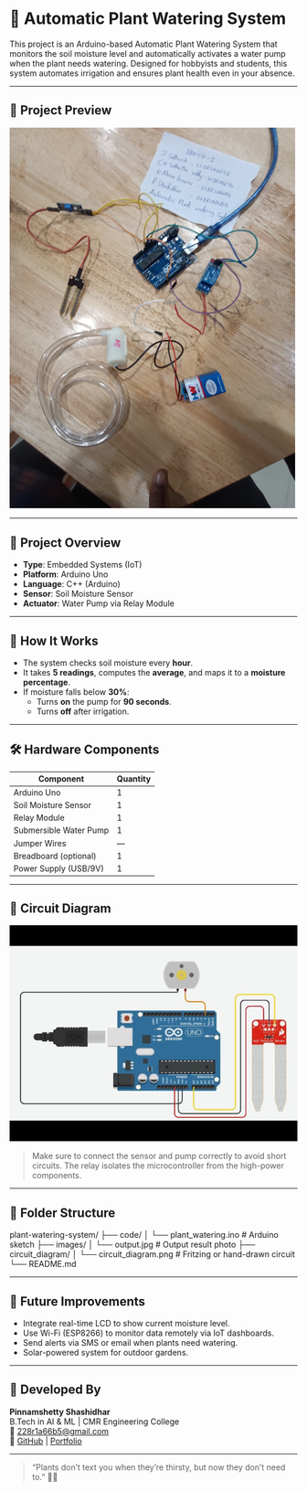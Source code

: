 # 🌱 Automatic Plant Watering System

This project is an Arduino-based Automatic Plant Watering System that monitors the soil moisture level and automatically activates a water pump when the plant needs watering. Designed for hobbyists and students, this system automates irrigation and ensures plant health even in your absence.

---

## 📸 Project Preview

<img src="images/output.png" alt="Project Output" width="500"/>

---

## 📌 Project Overview

- **Type**: Embedded Systems (IoT)
- **Platform**: Arduino Uno
- **Language**: C++ (Arduino)
- **Sensor**: Soil Moisture Sensor
- **Actuator**: Water Pump via Relay Module

---

## 🔧 How It Works

- The system checks soil moisture every **hour**.
- It takes **5 readings**, computes the **average**, and maps it to a **moisture percentage**.
- If moisture falls below **30%**:
  - Turns **on** the pump for **90 seconds**.
  - Turns **off** after irrigation.

---

## 🛠️ Hardware Components

| Component              | Quantity |
|------------------------|----------|
| Arduino Uno            | 1        |
| Soil Moisture Sensor   | 1        |
| Relay Module           | 1        |
| Submersible Water Pump | 1        |
| Jumper Wires           | —        |
| Breadboard (optional)  | 1        |
| Power Supply (USB/9V)  | 1        |

---

## 🔌 Circuit Diagram

<img src="circuit_diagram/circuit_diagram.png" alt="Circuit Diagram" width="600"/>

> Make sure to connect the sensor and pump correctly to avoid short circuits. The relay isolates the microcontroller from the high-power components.

---

## 📁 Folder Structure

plant-watering-system/
├── code/
│ └── plant_watering.ino # Arduino sketch
├── images/
│ └── output.jpg # Output result photo
├── circuit_diagram/
│ └── circuit_diagram.png # Fritzing or hand-drawn circuit
└── README.md


---

## 🚀 Future Improvements

- Integrate real-time LCD to show current moisture level.
- Use Wi-Fi (ESP8266) to monitor data remotely via IoT dashboards.
- Send alerts via SMS or email when plants need watering.
- Solar-powered system for outdoor gardens.

---

## 🙌 Developed By

**Pinnamshetty Shashidhar**  
B.Tech in AI & ML | CMR Engineering College  
📧 [228r1a66b5@gmail.com](mailto:228r1a66b5@gmail.com)  
🔗 [GitHub](https://github.com/shashidharpb5) | [Portfolio](https://shashidharpb5.github.io)

---

> “Plants don’t text you when they’re thirsty, but now they don’t need to.” 🌿💧
